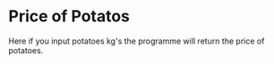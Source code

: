 # Price of Potatos
Here if you input potatoes kg's the programme will return the price of potatoes.
